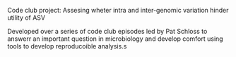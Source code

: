Code club project: Assesing wheter intra and inter-genomic variation hinder utility of ASV

Developed over a series of code club episodes led by Pat Schloss to answerr an important question in microbiology and develop comfort using tools to develop reproducoible analysis.s
